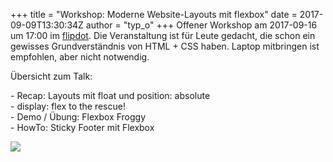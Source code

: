 +++
title = "Workshop: Moderne Website-Layouts mit flexbox"
date = 2017-09-09T13:30:34Z
author = "typ_o"
+++
Offener Workshop am 2017-09-16 um 17:00 im
[flipdot](https://flipdot.org/wiki/Kontakt). Die Veranstaltung ist für
Leute gedacht, die schon ein gewisses Grundverständnis von HTML + CSS
haben. Laptop mitbringen ist empfohlen, aber nicht notwendig.  
  
Übersicht zum Talk:  
  
\- Recap: Layouts mit float und position: absolute  
\- display: flex to the rescue\!  
\- Demo / Übung: Flexbox Froggy  
\- HowTo: Sticky Footer mit Flexbox  
  
![](https://flipdot.org/blog/uploads/boxes2.serendipityThumb.jpg)
